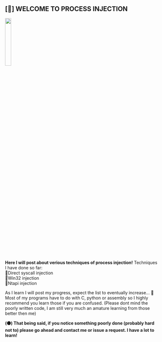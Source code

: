 
##  [🔶] WELCOME TO PROCESS INJECTION

<img width="20%" src="https://static.wikia.nocookie.net/hollowknight/images/5/5c/Char_shade.png/revision/latest/scale-to-width-down/250?cb=20190405191007"> 

**Here I will post about verious techniques of process injection!**
Techniques I have done so far:<br>
  🔸Direct syscall injection<br>
  🔸Win32 injection<br>
  🔸Ntapi injection<br>
  
As I learn I will post my progress, expect the list to eventually increase... 🧡<br>
Most of my programs have to do with C, python or assembly so I highly recommend you learn those if you are confused. (Please dont mind the poorly written code, I am still very much an amature learning from those better then me)

**(🟠) That being said, if you notice something poorly done (probably hard not to) please go ahead and contact me or issue a request. I have a lot to learn!**
